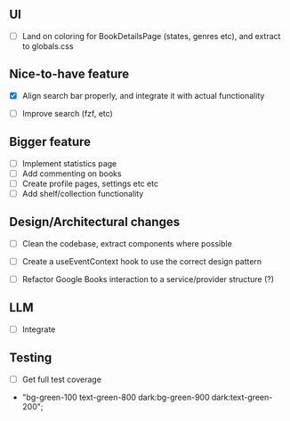 ## UI
- [ ] Land on coloring for BookDetailsPage (states, genres etc), and extract to globals.css


## Nice-to-have feature
- [X] Align search bar properly, and integrate it with actual functionality
- [ ] Improve search (fzf, etc)


## Bigger feature
- [ ] Implement statistics page
- [ ] Add commenting on books
- [ ] Create profile pages, settings etc etc
- [ ] Add shelf/collection functionality

## Design/Architectural changes
- [ ] Clean the codebase, extract components where possible
- [ ] Create a useEventContext hook to use the correct design pattern
- [ ] Refactor Google Books interaction to a service/provider structure (?)


## LLM
- [ ] Integrate


## Testing
- [ ] Get full test coverage
- "bg-green-100 text-green-800 dark:bg-green-900 dark:text-green-200";